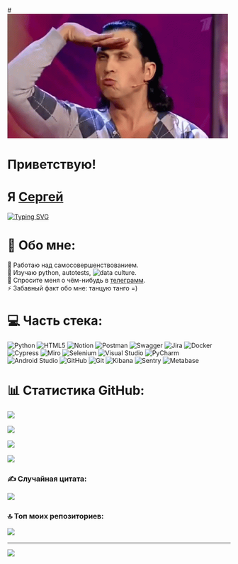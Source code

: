 #![](https://github.com/Fr4t0s/Fr4t0s/blob/main/revva-comedy-club.gif)

# Приветствую!  

# Я [Сергей](https://fr4t0s.github.io/Site-card/) 

[![Typing SVG](https://readme-typing-svg.herokuapp.com?font=Fira+Code&pause=1000&width=435&lines=QA+Engineer;%D0%91%D1%83%D0%B4%D1%83%D1%89%D0%B8%D0%B9+Data+Scientist)](https://git.io/typing-svg)

# 💫 Обо мне:
🔭 Работаю над самосовершенствованием.<br>🌱 Изучаю python, autotests, ![data culture](https://www.hse.ru/dataculture/).<br>💬 Спросите меня о чём-нибудь в [телеграмм](https://t.me/Fratos_13).<br>⚡ Забавный факт обо мне: танцую танго =)


# 💻 Часть стека:
![Python](https://img.shields.io/badge/python-%23000000.svg?style=for-the-badge&logo=python&logoColor=ffdd54) ![HTML5](https://img.shields.io/badge/html5-%23000000.svg?style=for-the-badge&logo=html5&logoColor=white) ![Notion](https://img.shields.io/badge/Notion-%23000000.svg?style=for-the-badge&logo=notion&logoColor=white) ![Postman](https://img.shields.io/badge/Postman-%23000000.svg?style=for-the-badge&logo=postman&logoColor=white) ![Swagger](https://img.shields.io/badge/-Swagger-%23000000.svg?style=for-the-badge&logo=swagger&logoColor=white) ![Jira](https://img.shields.io/badge/jira-%23000000.svg?style=for-the-badge&logo=jira&logoColor=white) ![Docker](https://img.shields.io/badge/docker-%23000000.svg?style=for-the-badge&logo=docker&logoColor=white) ![Cypress](https://img.shields.io/badge/cypress-%23000000.svg?style=for-the-badge&logo=cypress&logoColor=white) ![Miro](https://img.shields.io/badge/miro-%23000000.svg?style=for-the-badge&logo=miro&logoColor=white) ![Selenium](https://img.shields.io/badge/selenium-%23000000.svg?style=for-the-badge&logo=selenium&logoColor=white) ![Visual Studio](https://img.shields.io/badge/visualstudio-%23000000.svg?style=for-the-badge&logo=visualstudio&logoColor=white) ![PyCharm](https://img.shields.io/badge/pycharm-%23000000.svg?style=for-the-badge&logo=pycharm&logoColor=white) ![Android Studio](https://img.shields.io/badge/androidstudio-%23000000.svg?style=for-the-badge&logo=androidstudio&logoColor=white) ![GitHub](https://img.shields.io/badge/github-%23000000.svg?style=for-the-badge&logo=github&logoColor=white) ![Git](https://img.shields.io/badge/git-%23000000.svg?style=for-the-badge&logo=git&logoColor=white) ![Kibana](https://img.shields.io/badge/kibana-%23000000.svg?style=for-the-badge&logo=kibana&logoColor=white) ![Sentry](https://img.shields.io/badge/sentry-%23000000.svg?style=for-the-badge&logo=sentry&logoColor=white) ![Metabase](https://img.shields.io/badge/metabase-%23000000.svg?style=for-the-badge&logo=metabase&logoColor=white)

# 📊 Статистика GitHub:

![](https://github-profile-summary-cards.vercel.app/api/cards/most-commit-language?username=Fr4t0s&theme=solarized_dark)


![](https://github-profile-summary-cards.vercel.app/api/cards/repos-per-language?username=Fr4t0s&theme=solarized_dark)


![](https://github-profile-summary-cards.vercel.app/api/cards/stats?username=Fr4t0s&theme=solarized_dark)


![](https://github-profile-summary-cards.vercel.app/api/cards/productive-time?username=Fr4t0s&theme=solarized_dark)

### ✍️ Случайная цитата:
![](https://quotes-github-readme.vercel.app/api?type=horizontal&theme=dark)


### 🔝 Топ моих репозиториев:
![](https://github-contributor-stats.vercel.app/api?username=Fr4t0s&limit=5&theme=dark&combine_all_yearly_contributions=true)

---
[![](https://visitcount.itsvg.in/api?id=Fr4t0s&icon=0&color=0)](https://visitcount.itsvg.in)

